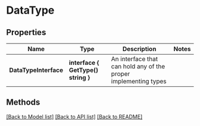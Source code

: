 # DataType

## Properties

Name | Type | Description | Notes
------------ | ------------- | ------------- | -------------
**DataTypeInterface** | **interface { GetType() string }** | An interface that can hold any of the proper implementing types |

## Methods


[[Back to Model list]](../README.md#documentation-for-models) [[Back to API list]](../README.md#documentation-for-api-endpoints) [[Back to README]](../README.md)


